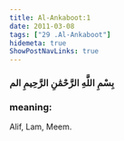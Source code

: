 ```yaml
---
title: Al-Ankaboot:1
date: 2011-03-08
tags: ["29 .Al-Ankaboot"]
hidemeta: true 
ShowPostNavLinks: true 
---
```

### بِسْمِ اللَّهِ الرَّحْمَٰنِ الرَّحِيمِ الم
### meaning: 
Alif, Lam, Meem.
